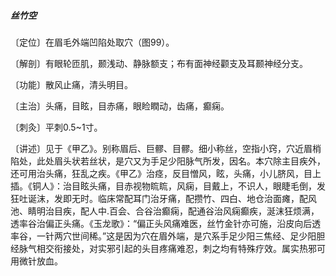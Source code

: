 ##### 丝竹空

〔定位〕在眉毛外端凹陷处取穴（图99）。

〔解剖〕有眼轮匝肌，颞浅动、静脉额支；布有面神经颧支及耳颞神经分支。

〔功能〕散风止痛，清头明目。

〔主治〕头痛，目眩，目赤痛，眼睑瞤动，齿痛，癫痫。

〔刺灸〕平刺0.5~1寸。

〔讲述〕见于《甲乙》。别称眉后、巨髎、目髎。细小称丝，空指小窍，穴近眉梢陷处，此处眉头状若丝状，是穴又为手足少阳脉气所发，因名。本穴除主目疾外，还可用治头痛，狂乱之疾。《甲乙》治痉，反目憎风，眩，头痛，小儿脐风，目上插。《铜人》：治目眩头痛，目赤视物䀮䀮，风痫，目戴上，不识人，眼睫毛倒，发狂吐诞沫，发即无时。临床常配耳门治牙痛，配攒竹、四白、地仓治面瘫，配风池、睛明治目疾，配人中.百会、合谷治癫痫，配通谷治风痫癫疾，涎沫狂烦满，透率谷治偏正头痛。《玉龙歌》：“偏正头风痛难医，丝竹金针亦可施，沿皮向后透率谷，一针两穴世间稀。”这是因为穴在眉外端，是穴系手足少阳三焦经、足少阳胆经脉气相交衔接处，对实邪引起的头目疼痛难忍，刺之均有特殊疗效。属实热邪可用微针放血。
